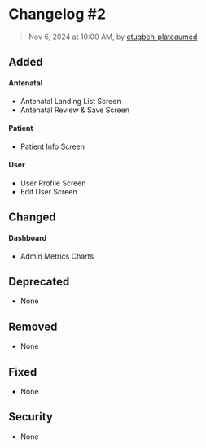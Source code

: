# Changelog #2

> Nov 6, 2024 at 10:00 AM, by [etugbeh-plateaumed](https://github.com/2gbeh)

## Added

#### Antenatal

- Antenatal Landing List Screen
- Antenatal Review & Save Screen

#### Patient

- Patient Info Screen

#### User

- User Profile Screen
- Edit User Screen

## Changed

#### Dashboard

- Admin Metrics Charts

## Deprecated

- None

## Removed

- None

## Fixed

- None

## Security

- None

